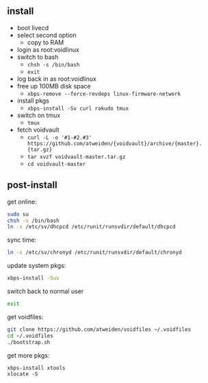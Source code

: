 install
-------

- boot livecd
- select second option
  - copy to RAM
- login as root:voidlinux
- switch to bash
  - `chsh -s /bin/bash`
  - `exit`
- log back in as root:voidlinux
- free up 100MB disk space
  - `xbps-remove --force-revdeps linux-firmware-network`
- install pkgs
  - `xbps-install -Sv curl rakudo tmux`
- switch on tmux
  - `tmux`
- fetch voidvault
  - `curl -L -o '#1-#2.#3' https://github.com/atweiden/{voidvault}/archive/{master}.{tar.gz}`
  - `tar xvzf voidvault-master.tar.gz`
  - `cd voidvault-master`

post-install
------------

get online:

```sh
sudo su
chsh -s /bin/bash
ln -s /etc/sv/dhcpcd /etc/runit/runsvdir/default/dhcpcd
```

sync time:

```sh
ln -s /etc/sv/chronyd /etc/runit/runsvdir/default/chronyd
```

update system pkgs:

```sh
xbps-install -Suv
```

switch back to normal user

```sh
exit
```

get voidfiles:

```sh
git clone https://github.com/atweiden/voidfiles ~/.voidfiles
cd ~/.voidfiles
./bootstrap.sh
```

get more pkgs:

```
xbps-install xtools
xlocate -S
```
